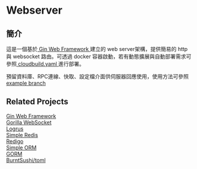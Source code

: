 Webserver
===

## 簡介
這是一個基於[ Gin Web Framework ](https://github.com/gin-gonic/gin)建立的 web server架構，提供簡易的 http 與 websocket 路由。可透過 docker 容器啟動，若有動態擴展與自動部署需求可參照[ cloudbuild.yaml ](https://github.com/WeiWeiWesley/webserver/blob/master/cloudbuild.yaml)進行部署。

預留資料庫、RPC連線、快取、設定檔介面供伺服器回應使用，使用方法可參照 [ example branch ](https://github.com/WeiWeiWesley/webserver/tree/example)

## Related Projects
[ Gin Web Framework ](https://github.com/gin-gonic/gin) <br>
[ Gorilla WebSocket ](https://github.com/gorilla/websocket) <br>
[ Logrus ](https://github.com/sirupsen/logrus) <br>
[ Simple Redis ](https://github.com/WeiWeiWesley/simple_redis)<br>
[ Redigo ](https://github.com/gomodule/redigo) <br>
[ Simple ORM ](https://github.com/WeiWeiWesley/simple_orm)<br>
[ GORM ](https://github.com/jinzhu/gorm) <br>
[ BurntSushi/toml ](https://github.com/BurntSushi/toml) <br>
